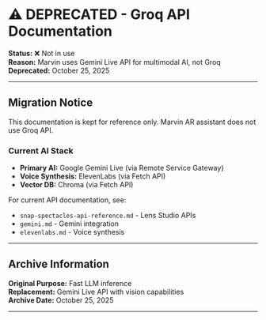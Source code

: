 # ⚠️ DEPRECATED - Groq API Documentation

**Status:** ❌ Not in use  
**Reason:** Marvin uses Gemini Live API for multimodal AI, not Groq  
**Deprecated:** October 25, 2025

---

## Migration Notice

This documentation is kept for reference only. Marvin AR assistant does not use Groq API.

### Current AI Stack

- **Primary AI:** Google Gemini Live (via Remote Service Gateway)
- **Voice Synthesis:** ElevenLabs (via Fetch API)
- **Vector DB:** Chroma (via Fetch API)

For current API documentation, see:
- `snap-spectacles-api-reference.md` - Lens Studio APIs
- `gemini.md` - Gemini integration
- `elevenlabs.md` - Voice synthesis

---

## Archive Information

**Original Purpose:** Fast LLM inference  
**Replacement:** Gemini Live API with vision capabilities  
**Archive Date:** October 25, 2025

---

